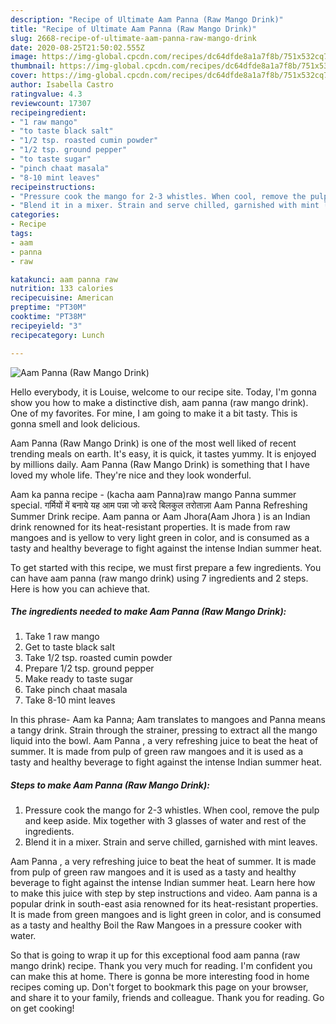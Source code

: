 ```yaml
---
description: "Recipe of Ultimate Aam Panna (Raw Mango Drink)"
title: "Recipe of Ultimate Aam Panna (Raw Mango Drink)"
slug: 2668-recipe-of-ultimate-aam-panna-raw-mango-drink
date: 2020-08-25T21:50:02.555Z
image: https://img-global.cpcdn.com/recipes/dc64dfde8a1a7f8b/751x532cq70/aam-panna-raw-mango-drink-recipe-main-photo.jpg
thumbnail: https://img-global.cpcdn.com/recipes/dc64dfde8a1a7f8b/751x532cq70/aam-panna-raw-mango-drink-recipe-main-photo.jpg
cover: https://img-global.cpcdn.com/recipes/dc64dfde8a1a7f8b/751x532cq70/aam-panna-raw-mango-drink-recipe-main-photo.jpg
author: Isabella Castro
ratingvalue: 4.3
reviewcount: 17307
recipeingredient:
- "1 raw mango"
- "to taste black salt"
- "1/2 tsp. roasted cumin powder"
- "1/2 tsp. ground pepper"
- "to taste sugar"
- "pinch chaat masala"
- "8-10 mint leaves"
recipeinstructions:
- "Pressure cook the mango for 2-3 whistles. When cool, remove the pulp and keep aside. Mix together with 3 glasses of water and rest of the ingredients."
- "Blend it in a mixer. Strain and serve chilled, garnished with mint leaves."
categories:
- Recipe
tags:
- aam
- panna
- raw

katakunci: aam panna raw 
nutrition: 133 calories
recipecuisine: American
preptime: "PT30M"
cooktime: "PT38M"
recipeyield: "3"
recipecategory: Lunch

---
```



![Aam Panna (Raw Mango Drink)](https://img-global.cpcdn.com/recipes/dc64dfde8a1a7f8b/751x532cq70/aam-panna-raw-mango-drink-recipe-main-photo.jpg)

Hello everybody, it is Louise, welcome to our recipe site. Today, I'm gonna show you how to make a distinctive dish, aam panna (raw mango drink). One of my favorites. For mine, I am going to make it a bit tasty. This is gonna smell and look delicious.

Aam Panna (Raw Mango Drink) is one of the most well liked of recent trending meals on earth. It's easy, it is quick, it tastes yummy. It is enjoyed by millions daily. Aam Panna (Raw Mango Drink) is something that I have loved my whole life. They're nice and they look wonderful.

Aam ka panna recipe - (kacha aam Panna)raw mango Panna summer special. गर्मियों में बनाये यह आम पन्ना जो करदे बिलकुल तरोताज़ा Aam Panna Refreshing Summer Drink recipe. Aam panna or Aam Jhora(Aam Jhora ) is an Indian drink renowned for its heat-resistant properties. It is made from raw mangoes and is yellow to very light green in color, and is consumed as a tasty and healthy beverage to fight against the intense Indian summer heat.


To get started with this recipe, we must first prepare a few ingredients. You can have aam panna (raw mango drink) using 7 ingredients and 2 steps. Here is how you can achieve that.

<!--inarticleads1-->

##### The ingredients needed to make Aam Panna (Raw Mango Drink):

1. Take 1 raw mango
1. Get to taste black salt
1. Take 1/2 tsp. roasted cumin powder
1. Prepare 1/2 tsp. ground pepper
1. Make ready to taste sugar
1. Take pinch chaat masala
1. Take 8-10 mint leaves


In this phrase- Aam ka Panna; Aam translates to mangoes and Panna means a tangy drink. Strain through the strainer, pressing to extract all the mango liquid into the bowl. Aam Panna , a very refreshing juice to beat the heat of summer. It is made from pulp of green raw mangoes and it is used as a tasty and healthy beverage to fight against the intense Indian summer heat. 

<!--inarticleads2-->

##### Steps to make Aam Panna (Raw Mango Drink):

1. Pressure cook the mango for 2-3 whistles. When cool, remove the pulp and keep aside. Mix together with 3 glasses of water and rest of the ingredients.
1. Blend it in a mixer. Strain and serve chilled, garnished with mint leaves.


Aam Panna , a very refreshing juice to beat the heat of summer. It is made from pulp of green raw mangoes and it is used as a tasty and healthy beverage to fight against the intense Indian summer heat. Learn here how to make this juice with step by step instructions and video. Aam panna is a popular drink in south-east asia renowned for its heat-resistant properties. It is made from green mangoes and is light green in color, and is consumed as a tasty and healthy Boil the Raw Mangoes in a pressure cooker with water. 

So that is going to wrap it up for this exceptional food aam panna (raw mango drink) recipe. Thank you very much for reading. I'm confident you can make this at home. There is gonna be more interesting food in home recipes coming up. Don't forget to bookmark this page on your browser, and share it to your family, friends and colleague. Thank you for reading. Go on get cooking!
